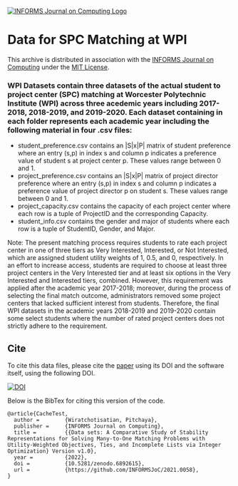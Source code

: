 [![INFORMS Journal on Computing Logo](https://INFORMSJoC.github.io/logos/INFORMS_Journal_on_Computing_Header.jpg)](https://pubsonline.informs.org/journal/ijoc)

# Data for SPC Matching at WPI

This archive is distributed in association with the [INFORMS Journal on
Computing](https://pubsonline.informs.org/journal/ijoc) under the [MIT License](LICENSE).

### WPI Datasets contain three datasets of the actual student to project center (SPC) matching at Worcester Polytechnic Institute (WPI) across three acedemic years including 2017-2018, 2018-2019, and 2019-2020. Each dataset containing in each folder represents each academic year including the following material in four .csv files:

- student_preference.csv contains an |S|x|P| matrix of student preference where an entry (s,p) in index s and column p indicates a preference value of student s at project center p. These values range between 0 and 1.
- project_preference.csv contains an |S|x|P| matrix of project director preference where an entry (s,p) in index s and column p indicates a preference value of project director p on student s. These values range between 0 and 1.
- project_capacity.csv contains the capacity of each project center where each row is a tuple of ProjectID and the corresponding Capacity.
- student_info.csv contains the gender and major of students where each row is a tuple of StudentID, Gender, and Major.

Note: The present matching process requires students to rate each project center in one of three tiers as Very Interested, Interested, or Not Interested, which are assigned student utility weights of 1, 0.5, and 0, respectively. In an effort to increase access, students are required to choose at least three project centers in the Very Interested tier and at least six options in the Very Interested and Interested tiers, combined. However, this requirement was applied after the academic year 2017-2018; moreover, during the process of selecting the final match outcome, administrators removed some project centers that lacked sufficient interest from students. Therefore, the final WPI datasets in the academic years 2018-2019 and 2019-2020 contain some select students where the number of rated project centers does not strictly adhere to the requirement.

## Cite

To cite this data files, please cite the [paper](https://doi.org/10.1287/ijoc.2021.0058) using its DOI and the software itself, using the following DOI.

[![DOI](https://zenodo.org/badge/516552677.svg)](https://zenodo.org/badge/latestdoi/516552677)

Below is the BibTex for citing this version of the code.

```
@article{CacheTest,
  author =        {Wiratchotisatian, Pitchaya},
  publisher =     {INFORMS Journal on Computing},
  title =         {{Data sets: A Comparative Study of Stability Representations for Solving Many-to-One Matching Problems with Utility-Weighted Objectives, Ties, and Incomplete Lists via Integer Optimization} Version v1.0},
  year =          {2022},
  doi =           {10.5281/zenodo.6892615},
  url =           {https://github.com/INFORMSJoC/2021.0058},
}  
```
